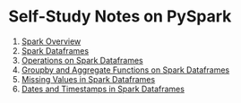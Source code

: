 # Self-Study Notes on PySpark

<ol style = "type:0">
    <li><a href = "/pyspark_practice/files/000_spark_overview.ipynb">Spark Overview</a></li>
    <li><a href = "/pyspark_practice/files/001_spark_df.ipynb">Spark Dataframes</a></li>
    <li><a href = "/pyspark_practice/files/002_spark_df_ops.ipynb">Operations on Spark Dataframes</a></li>
    <li><a href = "/pyspark_practice/files/003_spakr_df_groupby_aggregate_func.ipynb">Groupby and Aggregate Functions on Spark Dataframes</a></li>
    <li><a href = "/pyspark_practice/files/004_spark_df_missing_data.ipynb">Missing Values in Spark Dataframes</a></li>
    <li><a href = "/pyspark_practice/files/005_spark_df_dates_timestamps.ipynb">Dates and Timestamps in Spark Dataframes</a></li>
</ol>
